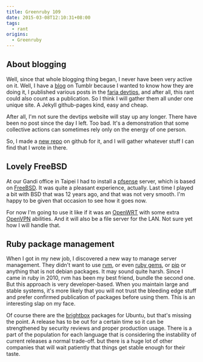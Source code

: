 ```yaml
---
title: Greenruby 109
date: 2015-03-08T12:10:31+08:00
tags:
  - rant
origins:
  - Greenruby
---
```

## About blogging

Well, since that whole blogging thing began, I never have been very active on
it. Well, I have a [blog][blog] on Tumblr because I wanted to know how they
are doing it, I published various posts in the [faria devtips][devtips], and
after all, this rant could also count as a publication. So I think I will
gather them all under one unique site. A Jekyll github-pages kind, easy and
cheap.

After all, I'm not sure the devtips website will stay up any longer. There
have been no post since the day I left. Too bad. It's a demonstration that
some collective actions can sometimes rely only on the energy of one person.

So, I made a [new repo][newblog] on github for it, and I will gather whatever
stuff I can find that I wrote in there.

## Lovely FreeBSD

At our Gandi office in Taipei I had to install a [pfsense][pfsense] server,
which is based on [FreeBSD][freebsd]. It was quite a pleasant experience,
actually. Last time I played a bit with BSD that was 12 years ago, and that
was not very smooth. I'm happy to be given that occasion to see how it goes
now.

For now I'm going to use it like if it was an [OpenWRT][openwrt] with some
extra [OpenVPN][openvpn] abilities. And it will also be a file server for the
LAN. Not sure yet how I will handle that.

## Ruby package management

When I got in my new job, I discovered a new way to manage server management.
They didn't want to use [rvm][rvm], or even [ruby gems][rubygems], or
[pip][pip] or anything that is not debian packages. It may sound quite harsh.
Since I came in ruby in 2010, rvm has been my best friend, bundle the second
one. But this approach is very developer-based. When you maintain large and
stable systems, it's more likely that you will not trust the bleeding edge
stuff and prefer confirmed publication of packages before using them. This is
an interesting slap on my face.

Of course there are the [brightbox][brightbox] packages for Ubuntu, but that's
missing the point. A release has to be out for a certain time so it can be
strengthened by security reviews and proper production usage. There is a part
of the population for each language that is considering the instability of
current releases a normal trade-off. but there is a huge lot of other
companies that will wait patiently that things get stable enough for their
taste.

[blog]:      http://blog.mose.com
[newblog]:   http://mose.github.io/blog
[devtips]:   http://devtips.faria.co/authors.html#mose-ref
[pfsense]:   https://www.pfsense.org/
[freebsd]:   https://www.freebsd.org/
[rvm]:       http://rvm.io/
[rubygems]:  https://rubygems.org/
[pip]:       https://pip.pypa.io/en/latest/
[brightbox]: https://www.brightbox.com/docs/ruby/ubuntu/
[openwrt]:   https://openwrt.org/
[openvpn]:   https://openvpn.net/index.php/open-source.html
